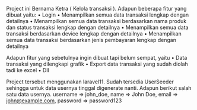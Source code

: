 Project ini Bernama Ketra ( Kelola transaksi ). Adapun beberapa fitur yang dibuat yaitu:
•	Login
•	Menampilkan semua data transaksi lengkap dengan detailnya
•	Menampilkan semua data transaksi berdasarkan nama produk dan status transaksi lengkap dengan detailnya
•	Menampilkan semua data transaksi berdasarkan device lengkap dengan detailnya
•	Menampilkan semua data transaksi berdasarkan jenis pembayaran lengkap dengan detailnya

Adapun fitur yang sebetulnya ingin dibuat tapi belum sempat, yaitu
•	Data transaksi yang dilengkapi grafik
•	Export data transaksi yang sudah diolah tadi ke excel 
•	Dll

Project tersebut menggunakan laravel11. Sudah tersedia UserSeeder sehingga untuk data usernya tinggal digenerate nanti. Adapun berikut salah satu data usernya.
username => john_doe,
name => John Doe,
email => john@example.com,
password => password123
